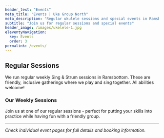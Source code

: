 ```yaml
---
header_text: "Events"
meta_title: "Events | Uke Group North"
meta_description: "Regular ukulele sessions and special events in Ramsbottom and surrounding areas."
subtitle: "Join us for regular sessions and special events"
header_image: /images/ukelele-1.jpg
eleventyNavigation:
  key: Events
  order: 3
permalink: /events/
---
```


## Regular Sessions

We run regular weekly Sing & Strum sessions in Ramsbottom. These are friendly, inclusive gatherings where we play and sing together. All abilities welcome!

### Our Weekly Sessions

Join us at one of our regular sessions - perfect for putting your skills into practice while having fun with a friendly group.

---

*Check individual event pages for full details and booking information.*